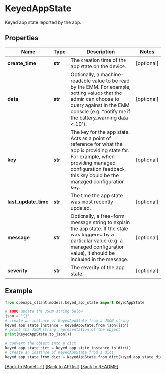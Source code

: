 # KeyedAppState

Keyed app state reported by the app.

## Properties

Name | Type | Description | Notes
------------ | ------------- | ------------- | -------------
**create_time** | **str** | The creation time of the app state on the device. | [optional] 
**data** | **str** | Optionally, a machine-readable value to be read by the EMM. For example, setting values that the admin can choose to query against in the EMM console (e.g. “notify me if the battery_warning data &lt; 10”). | [optional] 
**key** | **str** | The key for the app state. Acts as a point of reference for what the app is providing state for. For example, when providing managed configuration feedback, this key could be the managed configuration key. | [optional] 
**last_update_time** | **str** | The time the app state was most recently updated. | [optional] 
**message** | **str** | Optionally, a free-form message string to explain the app state. If the state was triggered by a particular value (e.g. a managed configuration value), it should be included in the message. | [optional] 
**severity** | **str** | The severity of the app state. | [optional] 

## Example

```python
from openapi_client.models.keyed_app_state import KeyedAppState

# TODO update the JSON string below
json = "{}"
# create an instance of KeyedAppState from a JSON string
keyed_app_state_instance = KeyedAppState.from_json(json)
# print the JSON string representation of the object
print(KeyedAppState.to_json())

# convert the object into a dict
keyed_app_state_dict = keyed_app_state_instance.to_dict()
# create an instance of KeyedAppState from a dict
keyed_app_state_from_dict = KeyedAppState.from_dict(keyed_app_state_dict)
```
[[Back to Model list]](../README.md#documentation-for-models) [[Back to API list]](../README.md#documentation-for-api-endpoints) [[Back to README]](../README.md)


